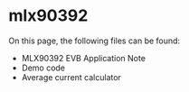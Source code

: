 # mlx90392
On this page, the following files can be found:
- MLX90392 EVB Application Note
- Demo code
- Average current calculator